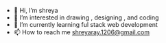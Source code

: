 - 👋 Hi, I’m shreya
- 👀 I’m interested in drawing , designing , and coding
- 🌱 I’m currently learning ful stack web development
- 📫 How to reach me shreyaray.1206@gmail.com

<!---
Shreya-1206/Shreya-1206 is a ✨ special ✨ repository because its `README.md` (this file) appears on your GitHub profile.
You can click the Preview link to take a look at your changes.
--->
